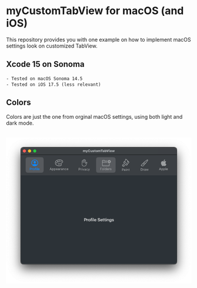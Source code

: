 # myCustomTabView for macOS (and iOS)

This repository provides you with one example on how to implement macOS settings look on customized TabView.

## Xcode 15 on Sonoma

    - Tested on macOS Sonoma 14.5
    - Tested on iOS 17.5 (less relevant)

## Colors

Colors are just the one from orginal macOS settings, using both light and dark mode.

<br>

<img align="right" src="https://github.com/jmuzet/myCustomTabView/blob/main/pic/myCustomTabView.png">

<br>
